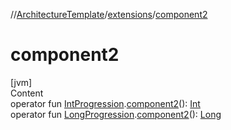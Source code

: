 //[ArchitectureTemplate](../index.md)/[extensions](index.md)/[component2](component2.md)



# component2  
[jvm]  
Content  
operator fun [IntProgression](https://kotlinlang.org/api/latest/jvm/stdlib/kotlin.ranges/-int-progression/index.html).[component2](component2.md)(): [Int](https://kotlinlang.org/api/latest/jvm/stdlib/kotlin/-int/index.html)  
operator fun [LongProgression](https://kotlinlang.org/api/latest/jvm/stdlib/kotlin.ranges/-long-progression/index.html).[component2](component2.md)(): [Long](https://kotlinlang.org/api/latest/jvm/stdlib/kotlin/-long/index.html)  



